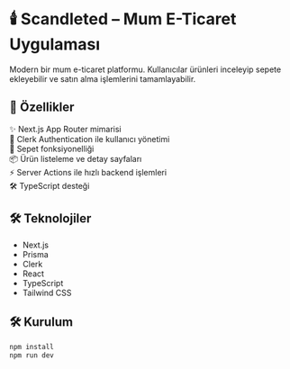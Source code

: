 # 🕯️ Scandleted – Mum E-Ticaret Uygulaması

Modern bir mum e-ticaret platformu. Kullanıcılar ürünleri inceleyip sepete ekleyebilir ve satın alma işlemlerini tamamlayabilir.

## 🚀 Özellikler

✨ Next.js App Router mimarisi  
🔐 Clerk Authentication ile kullanıcı yönetimi  
🛒 Sepet fonksiyonelliği  
📦 Ürün listeleme ve detay sayfaları  
⚡ Server Actions ile hızlı backend işlemleri  
🛠️ TypeScript desteği

## 🛠️ Teknolojiler

- Next.js
- Prisma
- Clerk
- React
- TypeScript
- Tailwind CSS

## 🛠️ Kurulum

```bash
npm install
npm run dev
